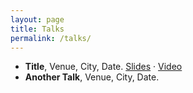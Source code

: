 ```yaml
---
layout: page
title: Talks
permalink: /talks/
---
```


- **Title**, Venue, City, Date. [Slides](#) · [Video](#)
- **Another Talk**, Venue, City, Date.
